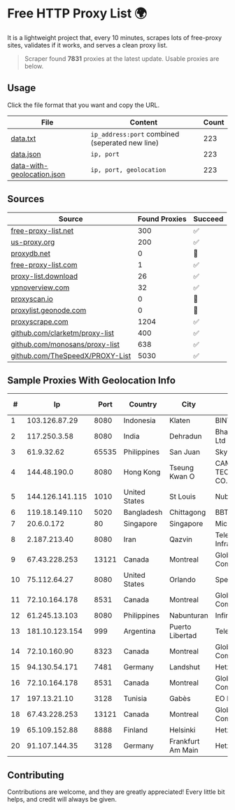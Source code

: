 
# Free HTTP Proxy List 🌍

It is a lightweight project that, every 10 minutes, scrapes lots of free-proxy sites, validates if it works, and serves a clean proxy list.


> Scraper found **7831** proxies at the latest update. Usable proxies are below.

## Usage

Click the file format that you want and copy the URL.


|File|Content|Count|
|----|-------|-----|
|[data.txt](https://raw.githubusercontent.com/themiralay/Proxy-List-World/master/data.txt)|`ip_address:port` combined (seperated new line)|223|
|[data.json](https://raw.githubusercontent.com/themiralay/Proxy-List-World/master/data.json)|`ip, port`|223|
|[data-with-geolocation.json](https://raw.githubusercontent.com/themiralay/Proxy-List-World/master/data-with-geolocation.json)|`ip, port, geolocation`|223|

## Sources

|Source|Found Proxies|Succeed|
|------|-------------|-------|
|[free-proxy-list.net](https://free-proxy-list.net)|300|✅|
|[us-proxy.org](https://www.us-proxy.org)|200|✅|
|[proxydb.net](http://proxydb.net)|0|🚫|
|[free-proxy-list.com](https://free-proxy-list.com/?page=&port=&type%5B%5D=http&type%5B%5D=https&up_time=0&search=Search)|1|✅|
|[proxy-list.download](https://www.proxy-list.download/HTTP)|26|✅|
|[vpnoverview.com](https://vpnoverview.com/privacy/anonymous-browsing/free-proxy-servers)|32|✅|
|[proxyscan.io](https://www.proxyscan.io)|0|🚫|
|[proxylist.geonode.com](https://proxylist.geonode.com/api/proxy-list?limit=300&page=1&sort_by=lastChecked&sort_type=desc&protocols=http,https)|0|🚫|
|[proxyscrape.com](https://api.proxyscrape.com/v2/?request=displayproxies&protocol=http&timeout=10000&country=all&ssl=all&anonymity=all)|1204|✅|
|[github.com/clarketm/proxy-list](https://raw.githubusercontent.com/clarketm/proxy-list/master/proxy-list-raw.txt)|400|✅|
|[github.com/monosans/proxy-list](https://raw.githubusercontent.com/monosans/proxy-list/main/proxies/http.txt)|638|✅|
|[github.com/TheSpeedX/PROXY-List](https://raw.githubusercontent.com/TheSpeedX/PROXY-List/master/http.txt)|5030|✅|


## Sample Proxies With Geolocation Info

|#|Ip|Port|Country|City|Internet Service Provider|
|-|--|----|-------|----|-------------------------|
|1|103.126.87.29|8080|Indonesia|Klaten|BINTANGPERKASAORION|
|2|117.250.3.58|8080|India|Dehradun|Bharat Sanchar Nigam Ltd|
|3|61.9.32.62|65535|Philippines|San Juan|Sky Cable Corporation|
|4|144.48.190.0|8080|Hong Kong|Tseung Kwan O|CAMBO (HK) TECHNOLOGY (I.S.P) CO., LIMITED|
|5|144.126.141.115|1010|United States|St Louis|Nubes, LLC|
|6|119.18.149.110|5020|Bangladesh|Chittagong|BBTS Network|
|7|20.6.0.172|80|Singapore|Singapore|Microsoft Corporation|
|8|2.187.213.40|8080|Iran|Qazvin|Telecommunication Infrastructure Company|
|9|67.43.228.253|13121|Canada|Montreal|GloboTech Communications|
|10|75.112.64.27|8080|United States|Orlando|Spectrum|
|11|72.10.164.178|8531|Canada|Montreal|GloboTech Communications|
|12|61.245.13.103|8080|Philippines|Nabunturan|Infinivan Incorporated|
|13|181.10.123.154|999|Argentina|Puerto Libertad|Telecom Argentina S.A.|
|14|72.10.160.90|8323|Canada|Montreal|GloboTech Communications|
|15|94.130.54.171|7481|Germany|Landshut|Hetzner Online GmbH|
|16|72.10.164.178|8531|Canada|Montreal|GloboTech Communications|
|17|197.13.21.10|3128|Tunisia|Gabès|EO DATACENTER|
|18|67.43.228.253|13121|Canada|Montreal|GloboTech Communications|
|19|65.109.152.88|8888|Finland|Helsinki|Hetzner Online GmbH|
|20|91.107.144.35|3128|Germany|Frankfurt Am Main|Hetzner Online AG|



## Contributing

Contributions are welcome, and they are greatly appreciated! Every
little bit helps, and credit will always be given.

